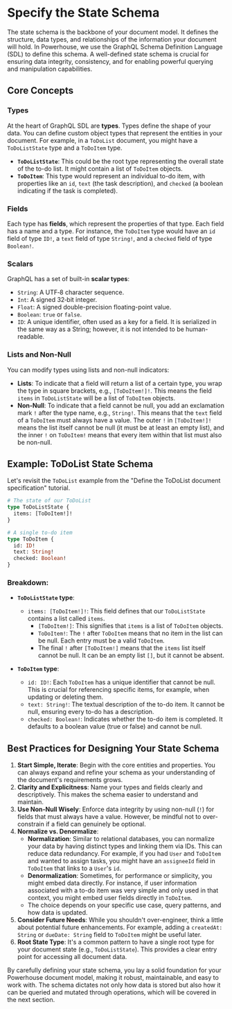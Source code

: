 # Specify the State Schema

The state schema is the backbone of your document model. It defines the structure, data types, and relationships of the information your document will hold. In Powerhouse, we use the GraphQL Schema Definition Language (SDL) to define this schema. A well-defined state schema is crucial for ensuring data integrity, consistency, and for enabling powerful querying and manipulation capabilities.

## Core Concepts

### Types
At the heart of GraphQL SDL are **types**. Types define the shape of your data. You can define custom object types that represent the entities in your document. For example, in a `ToDoList` document, you might have a `ToDoListState` type and a `ToDoItem` type.

*   **`ToDoListState`**: This could be the root type representing the overall state of the to-do list. It might contain a list of `ToDoItem` objects.
*   **`ToDoItem`**: This type would represent an individual to-do item, with properties like an `id`, `text` (the task description), and `checked` (a boolean indicating if the task is completed).

### Fields
Each type has **fields**, which represent the properties of that type. Each field has a name and a type. For instance, the `ToDoItem` type would have an `id` field of type `ID!`, a `text` field of type `String!`, and a `checked` field of type `Boolean!`.

### Scalars
GraphQL has a set of built-in **scalar types**:
*   `String`: A UTF‐8 character sequence.
*   `Int`: A signed 32‐bit integer.
*   `Float`: A signed double-precision floating-point value.
*   `Boolean`: `true` or `false`.
*   `ID`: A unique identifier, often used as a key for a field. It is serialized in the same way as a String; however, it is not intended to be human-readable.

### Lists and Non-Null
You can modify types using lists and non-null indicators:
*   **Lists**: To indicate that a field will return a list of a certain type, you wrap the type in square brackets, e.g., `[ToDoItem!]!`. This means the field `items` in `ToDoListState` will be a list of `ToDoItem` objects.
*   **Non-Null**: To indicate that a field cannot be null, you add an exclamation mark `!` after the type name, e.g., `String!`. This means that the `text` field of a `ToDoItem` must always have a value. The outer `!` in `[ToDoItem!]!` means the list itself cannot be null (it must be at least an empty list), and the inner `!` on `ToDoItem!` means that every item within that list must also be non-null.

## Example: ToDoList State Schema

Let's revisit the `ToDoList` example from the "Define the ToDoList document specification" tutorial.

```graphql
# The state of our ToDoList
type ToDoListState {
  items: [ToDoItem!]!
}

# A single to-do item
type ToDoItem {
  id: ID!
  text: String!
  checked: Boolean!
}
```

### Breakdown:

*   **`ToDoListState` type**:
    *   `items: [ToDoItem!]!`: This field defines that our `ToDoListState` contains a list called `items`.
        *   `[ToDoItem!]`: This signifies that `items` is a list of `ToDoItem` objects.
        *   `ToDoItem!`: The `!` after `ToDoItem` means that no item in the list can be null. Each entry must be a valid `ToDoItem`.
        *   The final `!` after `[ToDoItem!]` means that the `items` list itself cannot be null. It can be an empty list `[]`, but it cannot be absent.

*   **`ToDoItem` type**:
    *   `id: ID!`: Each `ToDoItem` has a unique identifier that cannot be null. This is crucial for referencing specific items, for example, when updating or deleting them.
    *   `text: String!`: The textual description of the to-do item. It cannot be null, ensuring every to-do has a description.
    *   `checked: Boolean!`: Indicates whether the to-do item is completed. It defaults to a boolean value (true or false) and cannot be null.

## Best Practices for Designing Your State Schema

1.  **Start Simple, Iterate**: Begin with the core entities and properties. You can always expand and refine your schema as your understanding of the document's requirements grows.
2.  **Clarity and Explicitness**: Name your types and fields clearly and descriptively. This makes the schema easier to understand and maintain.
3.  **Use Non-Null Wisely**: Enforce data integrity by using non-null (`!`) for fields that must always have a value. However, be mindful not to over-constrain if a field can genuinely be optional.
4.  **Normalize vs. Denormalize**:
    *   **Normalization**: Similar to relational databases, you can normalize your data by having distinct types and linking them via IDs. This can reduce data redundancy. For example, if you had `User` and `ToDoItem` and wanted to assign tasks, you might have an `assigneeId` field in `ToDoItem` that links to a `User`'s `id`.
    *   **Denormalization**: Sometimes, for performance or simplicity, you might embed data directly. For instance, if user information associated with a to-do item was very simple and only used in that context, you might embed user fields directly in `ToDoItem`.
    *   The choice depends on your specific use case, query patterns, and how data is updated.
5.  **Consider Future Needs**: While you shouldn't over-engineer, think a little about potential future enhancements. For example, adding a `createdAt: String` or `dueDate: String` field to `ToDoItem` might be useful later.
6.  **Root State Type**: It's a common pattern to have a single root type for your document state (e.g., `ToDoListState`). This provides a clear entry point for accessing all document data.

By carefully defining your state schema, you lay a solid foundation for your Powerhouse document model, making it robust, maintainable, and easy to work with. The schema dictates not only how data is stored but also how it can be queried and mutated through operations, which will be covered in the next section.
